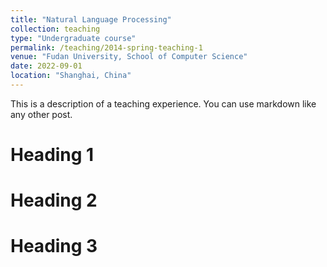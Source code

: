```yaml
---
title: "Natural Language Processing"
collection: teaching
type: "Undergraduate course"
permalink: /teaching/2014-spring-teaching-1
venue: "Fudan University, School of Computer Science"
date: 2022-09-01
location: "Shanghai, China"
---
```


This is a description of a teaching experience. You can use markdown like any other post.

Heading 1
======

Heading 2
======

Heading 3
======
